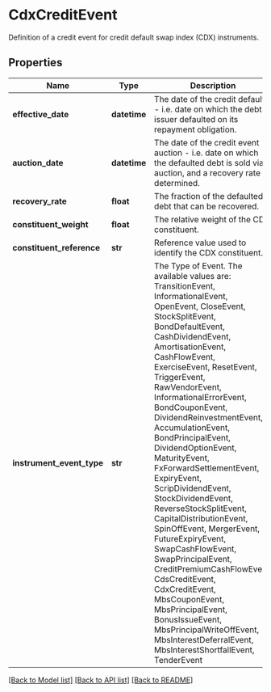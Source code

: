 # CdxCreditEvent

Definition of a credit event for credit default swap index (CDX) instruments.

## Properties
Name | Type | Description | Notes
------------ | ------------- | ------------- | -------------
**effective_date** | **datetime** | The date of the credit default - i.e. date on which the debt issuer defaulted on its repayment obligation. | 
**auction_date** | **datetime** | The date of the credit event auction - i.e. date on which the defaulted debt is sold via auction, and a recovery rate determined. | [optional] 
**recovery_rate** | **float** | The fraction of the defaulted debt that can be recovered. | [optional] 
**constituent_weight** | **float** | The relative weight of the CDX constituent. | 
**constituent_reference** | **str** | Reference value used to identify the CDX constituent. | [optional] 
**instrument_event_type** | **str** | The Type of Event. The available values are: TransitionEvent, InformationalEvent, OpenEvent, CloseEvent, StockSplitEvent, BondDefaultEvent, CashDividendEvent, AmortisationEvent, CashFlowEvent, ExerciseEvent, ResetEvent, TriggerEvent, RawVendorEvent, InformationalErrorEvent, BondCouponEvent, DividendReinvestmentEvent, AccumulationEvent, BondPrincipalEvent, DividendOptionEvent, MaturityEvent, FxForwardSettlementEvent, ExpiryEvent, ScripDividendEvent, StockDividendEvent, ReverseStockSplitEvent, CapitalDistributionEvent, SpinOffEvent, MergerEvent, FutureExpiryEvent, SwapCashFlowEvent, SwapPrincipalEvent, CreditPremiumCashFlowEvent, CdsCreditEvent, CdxCreditEvent, MbsCouponEvent, MbsPrincipalEvent, BonusIssueEvent, MbsPrincipalWriteOffEvent, MbsInterestDeferralEvent, MbsInterestShortfallEvent, TenderEvent | 

[[Back to Model list]](../README.md#documentation-for-models) [[Back to API list]](../README.md#documentation-for-api-endpoints) [[Back to README]](../README.md)


